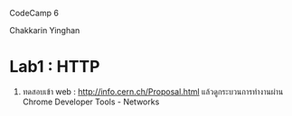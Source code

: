 CodeCamp 6

Chakkarin Yinghan

# Lab1 : HTTP

1. ทดสอบเข้า web : http://info.cern.ch/Proposal.html
แล้วดูกระบวนการทำงานผ่าน Chrome Developer Tools - Networks
